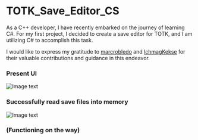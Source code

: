 # TOTK_Save_Editor_CS
 
As a C++ developer, I have recently embarked on the journey of learning C#. For my first project, I decided to create a save editor for TOTK, and I am utilizing C# to accomplish this task. 

I would like to express my gratitude to [marcrobledo](https://github.com/marcrobledo/savegame-editors/tree/master/zelda-totk) and [lchmagKekse](https://github.com/lchmagKekse/TOTK-SaveGame-Editor) for their valuable contributions and guidance in this endeavor.


### Present UI

![Image text](https://github.com/Sk-22-2-11/TOTK_Save_Editor_CS/blob/main/pictures/screenshot_ui.jpg)

### Successfully read save files into memory

![Image text](https://github.com/Sk-22-2-11/TOTK_Save_Editor_CS/blob/main/pictures/screenshot_savefile_read.jpg)

### (Functioning on the way)


